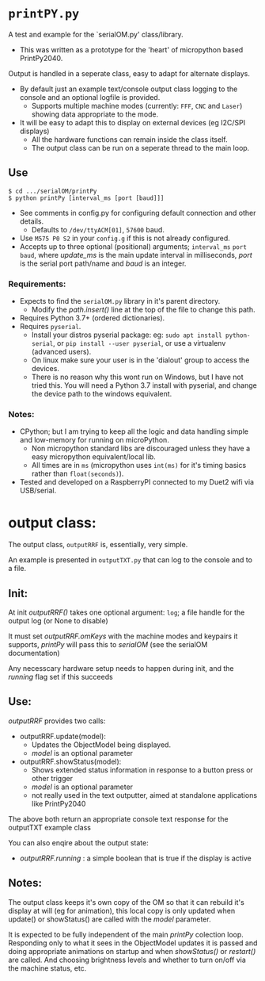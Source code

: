 # `printPY.py`
A test and example for the `serialOM.py' class/library.
* This was written as a prototype for the 'heart' of micropython based PrintPy2040.

Output is handled in a seperate class, easy to adapt for alternate displays.
* By default just an example text/console output class logging to the console and an optional logfile is provided.
  * Supports multiple machine modes (currently: `FFF`, `CNC` and `Laser`) showing data appropriate to the mode.
* It will be easy to adapt this to display on external devices (eg I2C/SPI displays)
  * All the hardware functions can remain inside the class itself.
  * The output class can be run on a seperate thread to the main loop.

## Use
```console
$ cd .../serialOM/printPy
$ python printPy [interval_ms [port [baud]]]
```
* See comments in config.py for configuring default connection and other details.
  * Defaults to `/dev/ttyACM[01]`, `57600` baud.
* Use `M575 P0 S2` in your `config.g` if this is not already configured.
* Accepts up to three optional (positional) arguments; `interval_ms` `port` `baud`, where *update_ms* is the main update interval in milliseconds, *port* is the serial port path/name and *baud* is an integer.

### Requirements:
* Expects to find the `serialOM.py` library in it's parent directory.
  * Modify the *path.insert()* line at the top of the file to change this path.
* Requires Python 3.7+ (ordered dictionaries).
* Requires `pyserial`.
  * Install your distros pyserial package: eg: `sudo apt install python-serial`, or `pip install --user pyserial`, or use a virtualenv (advanced users).
  * On linux make sure your user is in the 'dialout' group to access the devices.
  * There is no reason why this wont run on Windows, but I have not tried this. You will need a Python 3.7 install with pyserial, and change the device path to the windows equivalent.

### Notes:
* CPython; but I am trying to keep all the logic and data handling simple and low-memory for running on microPython.
  * Non micropython standard libs are discouraged unless they have a easy micropython equivalent/local lib.
  * All times are in `ms` (micropython uses `int(ms)` for it's timing basics rather than `float(seconds)`).
* Tested and developed on a RaspberryPI connected to my Duet2 wifi via USB/serial.

# output class:
The output class, `outputRRF` is, essentially, very simple.

An example is presented in `outputTXT.py` that can log to the console and to a file.

## Init:
At init *outputRRF()* takes one optional argument: `log`; a file handle for the output log (or None to disable)

It must set *outputRRF.omKeys* with the machine modes and keypairs it supports, *printPy* will pass this to *serialOM* (see the serialOM documentation)

Any necesscary hardware setup needs to happen during init, and the *running* flag set if this succeeds

## Use:

*outputRRF* provides two calls:
* outputRRF.update(model):
  * Updates the ObjectModel being displayed.
  * *model* is an optional parameter
* outputRRF.showStatus(model):
  * Shows extended status information in response to a button press or other trigger
  * *model* is an optional parameter
  * not really used in the text outputter, aimed at standalone applications like PrintPy2040

The above both return an appropriate console text response for the outputTXT example class

You can also enqire about the output state:
* *outputRRF.running* : a simple boolean that is true if the display is active

## Notes:
The output class keeps it's own copy of the OM so that it can rebuild it's display at will (eg for animation), this local copy is only updated when update() or showStatus() are called with the *model* parameter.

It is expected to be fully independent of the main *printPy* colection loop. Responding only to what it sees in the ObjectModel updates it is passed and doing appropriate animations on startup and when *showStatus()* or *restart()* are called. And choosing brightness levels and whether to turn on/off via the machine status, etc.
